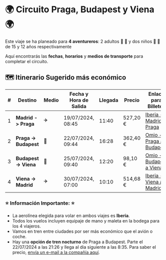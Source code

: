 
# :earth_africa: Circuito Praga, Budapest y Viena :earth_africa:

Este viaje se ha planeado para **4 aventureros**: 2 adultos :man: :woman: y dos niños :boy: :boy: de 15 y 12 años respectivamente

Aquí encontrarás las **fechas**, **horarios** y **medios de transporte** para completar el circuito.

## 🗺️ Itinerario Sugerido más económico

| #   | Destino               | Medio      | Fecha y Hora de Salida | Llegada | Precio   | Enlace para Billetes                                                                                                                                                                                                                                                                                                                                                                                                          |
| --- | --------------------- | ---------- | ---------------------- | ------- | -------- | ----------------------------------------------------------------------------------------------------------------------------------------------------------------------------------------------------------------------------------------------------------------------------------------------------------------------------------------------------------------------------------------------------------------------------- |
| 1   | **Madrid -> Praga**   | :airplane: | 19/07/2024, 08:45      | 11:40   | 527,20 € | [Iberia - Madrid a Praga](https://www.iberia.com/flights/?market=ES&language=es&appliesOMB=false&splitEndCity=false&initializedOMB=true&flexible=false&TRIP_TYPE=1&BEGIN_CITY_01=MAD&END_CITY_01=PRG&BEGIN_DAY_01=19&BEGIN_MONTH_01=202407&BEGIN_YEAR_01=2024&FARE_TYPE=R&quadrigam=IBHMPA&ADT=4&CHD=0&INF=0&BNN=0&YTH=0&YCD=0&residentCode=&familianumerosa=&BV_UseBVCookie=no&boton=Buscar&bookingMarket=ES#!/availability) |
| 2   | **Praga -> Budapest** | :train:    | 22/07/2024, 09:44      | 16:28   | 362,40 € | [Omio - Praga a Budapest](https://www.omio.es/app/search-frontend/booking/9aa22895-9474-4906-90a1-41a7d8795110/passenger-details?locale=es)                                                                                                                                                                                                                                                                                   |
| 3   | **Budapest -> Viena** | :train:    | 25/07/2024, 09:40      | 12:20   | 98,10 €  | [Omio - Budapest a Viena](https://www.omio.es/app/search-frontend/booking/9aa22895-9474-4906-90a1-41a7d8795110/passenger-details?locale=es)                                                                                                                                                                                                                                                                                   |
| 4   | **Viena -> Madrid**   | :airplane: | 30/07/2024, 07:00      | 10:10   | 514,68 € | [Iberia - Viena a Madrid](https://www.iberia.com/flights/?market=ES&language=es&appliesOMB=false&splitEndCity=false&initializedOMB=true&flexible=false&TRIP_TYPE=1&BEGIN_CITY_01=VIE&END_CITY_01=MAD&BEGIN_DAY_01=30&BEGIN_MONTH_01=202407&BEGIN_YEAR_01=2024&FARE_TYPE=R&quadrigam=IBHMPA&ADT=4&CHD=0&INF=0&BNN=0&YTH=0&YCD=0&residentCode=&familianumerosa=&BV_UseBVCookie=no&boton=Buscar&bookingMarket=ES#!/availability)                                                                                                                                                                                                                                                                                                                                                                                                                             |

### :star: **Información Importante:** :star:

- La aerolínea elegida para volar en ambos viajes es **Iberia**.
- Todos los vuelos incluyen equipaje de mano y maleta en la bodega para los 4 viajeros.
- Vamos en tren entre ciudades por ser más económico que el avión o coche.
- Hay una **opción de tren nocturno** de Praga a Budapest. Parte el 22/07/2024 a las 21:26 y llega al dia siguiente a las 8:35. Para saber el precio, [envía un e-mail a la compañía aquí](https://losviajesdeclaudia.com/republica-checa/como-ir-de-praga-a-budapest-en-tren-nocturno/).


